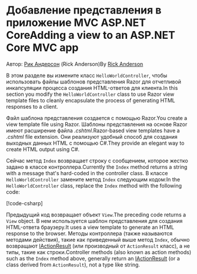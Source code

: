 # <a name="adding-a-view-to-an-aspnet-core-mvc-app"></a><span data-ttu-id="38b2d-101">Добавление представления в приложение MVC ASP.NET Core</span><span class="sxs-lookup"><span data-stu-id="38b2d-101">Adding a view to an ASP.NET Core MVC app</span></span>

<span data-ttu-id="38b2d-102">Автор: [Рик Андерсон](https://twitter.com/RickAndMSFT) (Rick Anderson)</span><span class="sxs-lookup"><span data-stu-id="38b2d-102">By [Rick Anderson](https://twitter.com/RickAndMSFT)</span></span>

<span data-ttu-id="38b2d-103">В этом разделе вы измените класс `HelloWorldController`, чтобы использовать файлы шаблонов представления Razor для отчетливой инкапсуляции процесса создания HTML-ответов для клиента.</span><span class="sxs-lookup"><span data-stu-id="38b2d-103">In this section you modify the `HelloWorldController` class to use Razor view template files to cleanly encapsulate the process of generating HTML responses to a client.</span></span>

<span data-ttu-id="38b2d-104">Файл шаблона представления создается с помощью Razor.</span><span class="sxs-lookup"><span data-stu-id="38b2d-104">You create a view template file using Razor.</span></span> <span data-ttu-id="38b2d-105">Шаблоны представления на основе Razor имеют расширение файла *.cshtml*.</span><span class="sxs-lookup"><span data-stu-id="38b2d-105">Razor-based view templates have a *.cshtml* file extension.</span></span> <span data-ttu-id="38b2d-106">Они реализуют удобный способ для создания выходных данных HTML с помощью C#.</span><span class="sxs-lookup"><span data-stu-id="38b2d-106">They provide an elegant way to create HTML output using C#.</span></span>

<span data-ttu-id="38b2d-107">Сейчас метод `Index` возвращает строку с сообщением, которое жестко задано в классе контроллера.</span><span class="sxs-lookup"><span data-stu-id="38b2d-107">Currently the `Index` method returns a string with a message that's hard-coded in the controller class.</span></span> <span data-ttu-id="38b2d-108">В классе `HelloWorldController` замените метод `Index` следующим кодом:</span><span class="sxs-lookup"><span data-stu-id="38b2d-108">In the `HelloWorldController` class, replace the `Index` method with the following code:</span></span>

[!code-csharp[](../../tutorials/first-mvc-app/start-mvc/sample/MvcMovie/Controllers/HelloWorldController.cs?name=snippet_4)]

<span data-ttu-id="38b2d-109">Предыдущий код возвращает объект `View`.</span><span class="sxs-lookup"><span data-stu-id="38b2d-109">The preceding code returns a `View` object.</span></span> <span data-ttu-id="38b2d-110">В нем используется шаблон представления для создания HTML-ответа браузеру.</span><span class="sxs-lookup"><span data-stu-id="38b2d-110">It uses a view template to generate an HTML response to the browser.</span></span> <span data-ttu-id="38b2d-111">Методы контроллера (также называются методами действия), такие как приведенный выше метод `Index`, обычно возвращают [IActionResult](/dotnet/api/microsoft.aspnetcore.mvc.iactionresult) (или производный от `ActionResult` класс), а не типы, такие как строки.</span><span class="sxs-lookup"><span data-stu-id="38b2d-111">Controller methods (also known as action methods) such as the `Index` method above, generally return an [IActionResult](/dotnet/api/microsoft.aspnetcore.mvc.iactionresult) (or a class derived from `ActionResult`), not a type like string.</span></span>
